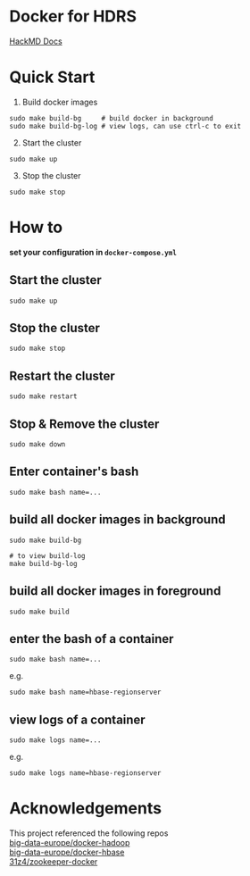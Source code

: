 # Docker for HDRS
[HackMD Docs](https://hackmd.io/BsXI9lU7QDK6ZjBHG_mQZg?view)

# Quick Start
1. Build docker images
```
sudo make build-bg     # build docker in background
sudo make build-bg-log # view logs, can use ctrl-c to exit
```

2. Start the cluster
```
sudo make up
```

3. Stop the cluster
```
sudo make stop
```

# How to
**set your configuration in `docker-compose.yml`**

## Start the cluster
```
sudo make up
```

## Stop the cluster
```
sudo make stop
```

## Restart the cluster
```
sudo make restart
```

## Stop & Remove the cluster
```
sudo make down
```

## Enter container's bash
```
sudo make bash name=...
```

## build all docker images in background
```
sudo make build-bg

# to view build-log
make build-bg-log
```

## build all docker images in foreground
```
sudo make build
```

## enter the bash of a container
```
sudo make bash name=...
```
e.g.
```
sudo make bash name=hbase-regionserver
```

## view logs of a container
```
sudo make logs name=...
```
e.g.
```
sudo make logs name=hbase-regionserver
```

# Acknowledgements
This project referenced the following repos  
[big-data-europe/docker-hadoop](https://github.com/big-data-europe/docker-hadoop)  
[big-data-europe/docker-hbase](https://github.com/big-data-europe/docker-hbase/tree/master/distributed)  
[31z4/zookeeper-docker](https://github.com/31z4/zookeeper-docker/issues)
